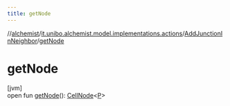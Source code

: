 ```yaml
---
title: getNode
---
```

//[alchemist](../../../index.html)/[it.unibo.alchemist.model.implementations.actions](../index.html)/[AddJunctionInNeighbor](index.html)/[getNode](get-node.html)



# getNode



[jvm]\
open fun [getNode](get-node.html)(): [CellNode](../../it.unibo.alchemist.model.interfaces/-cell-node/index.html)<[P](../../it.unibo.alchemist.model.implementations.layers/-biomol-gradient-layer/index.html)>




